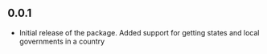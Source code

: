 ## 0.0.1

* Initial release of the package. Added support for getting states and local governments in a country
